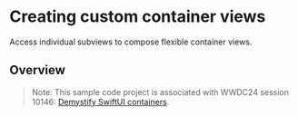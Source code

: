 # Creating custom container views

Access individual subviews to compose flexible container views.

## Overview

> Note: This sample code project is associated with WWDC24 session 10146: 
[Demystify SwiftUI containers](https://developer.apple.com/wwdc24/10146/).
